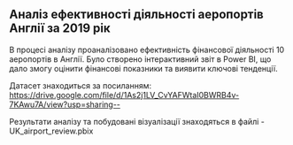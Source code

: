 ## Аналіз ефективності діяльності аеропортів Англії за 2019 рік 

В процесі аналізу проаналізовано ефективність фінансової діяльності 10  аеропортів в Англії. Було створено інтерактивний звіт в Power BI, що дало змогу оцінити фінансові показники та виявити ключові тенденції.

Датасет знаходиться за посиланням: https://drive.google.com/file/d/1As2j1LV_CvYAFWtaI0BWRB4v-7KAwu7A/view?usp=sharing--

Результати аналізу та побудовані візуалізації знаходяться в файлі - UK_airport_review.pbix
